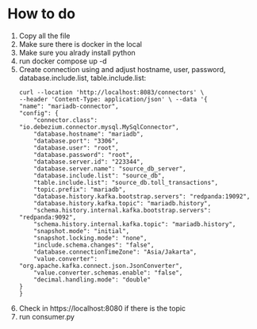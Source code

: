 # How to do
1. Copy all the file
2. Make sure there is docker in the local
3. Make sure you alrady install python
4. run docker compose up -d
5. Create connection using and adjust hostname, user, password, database.include.list, table.include.list:
    ```
    curl --location 'http://localhost:8083/connectors' \
    --header 'Content-Type: application/json' \ --data '{
    "name": "mariadb-connector",
    "config": {
        "connector.class": "io.debezium.connector.mysql.MySqlConnector",
        "database.hostname": "mariadb",
        "database.port": "3306",
        "database.user": "root",
        "database.password": "root",
        "database.server.id": "223344",
        "database.server.name": "source_db_server",
        "database.include.list": "source_db",
        "table.include.list": "source_db.toll_transactions",
        "topic.prefix": "mariadb",
        "database.history.kafka.bootstrap.servers": "redpanda:19092",
        "database.history.kafka.topic": "mariadb.history",
        "schema.history.internal.kafka.bootstrap.servers": "redpanda:9092",
        "schema.history.internal.kafka.topic": "mariadb.history",
        "snapshot.mode": "initial",
        "snapshot.locking.mode": "none",
        "include.schema.changes": "false",
        "database.connectionTimeZone": "Asia/Jakarta",
        "value.converter": "org.apache.kafka.connect.json.JsonConverter",
        "value.converter.schemas.enable": "false",
        "decimal.handling.mode": "double"
    }
    }
6. Check in https://localhost:8080 if there is the topic
7. run consumer.py